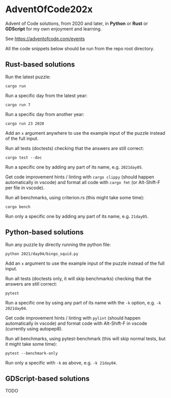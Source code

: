 # AdventOfCode202x

Advent of Code solutions, from 2020 and later, in **Python** or **Rust** or **GDScript** for my own enjoyment and learning.

See https://adventofcode.com/events

All the code snippets below should be run from the repo root directory.

## Rust-based solutions

Run the latest puzzle:

    cargo run

Run a specific day from the latest year:

    cargo run 7

Run a specific day from another year:

    cargo run 23 2020

Add an `x` argument anywhere to use the example input of the puzzle instead of the full input.

Run all tests (doctests) checking that the answers are still correct:

    cargo test --doc

Run a specific one by adding any part of its name, e.g. `2021day05`.

Get code improvement hints / linting with `cargo clippy` (should happen automatically in vscode) and format all code with `cargo fmt` (or Alt-Shift-F per file in vscode).

Run all benchmarks, using criterion.rs (this might take some time):

    cargo bench

Run only a specific one by adding any part of its name, e.g. `21day05`.

## Python-based solutions

Run any puzzle by directly running the python file:

    python 2021/day04/bingo_squid.py

Add an `x` argument to use the example input of the puzzle instead of the full input.

Run all tests (doctests only, it will skip benchmarks) checking that the answers are still correct:

    pytest

Run a specific one by using any part of its name with the `-k` option, e.g. `-k 2021day04`.

Get code improvement hints / linting with `pylint` (should happen automatically in vscode) and format code with Alt-Shift-F in vscode (currently using autopep8).

Run all benchmarks, using pytest-benchmark (this will skip normal tests, but it might take some time):

    pytest --benchmark-only

Run only a specific with `-k` as above, e.g. `-k 21day04`.

## GDScript-based solutions

TODO
